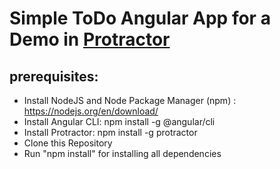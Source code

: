 # Simple ToDo Angular App for a Demo in [Protractor](https://github.com/angular/protractor)
## prerequisites:
  * Install NodeJS and Node Package Manager (npm) : https://nodejs.org/en/download/
  * Install Angular CLI: npm install -g @angular/cli
  * Install Protractor: npm install -g protractor
  * Clone this Repository
  * Run "npm install" for installing all dependencies
